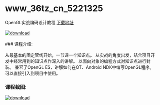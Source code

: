 # www_36tz_cn_5221325
OpenGL实战编码设计教程
[下载地址](http://www.36tz.cn/article/5221325 "下载地址")
<br/></br>[![download](http://36tz.cn/muke_img/2021_10_1-18.png "下载地址")](http://www.36tz.cn/article/5221325 "下载地址")
<br/></br>### 课程介绍:<br/></br>从最基本的固定管线开始，一节课一个知识点。
从实战的角度出发，结合项目开发中经常用到的知识点作深入的讲解。
以面向对象的编程方式对知识点进行封装。
兼容了OpenGL ES，讲解如何在QT、Android NDK中编写OpenGL程序。
可以直接引入到项目中使用。

### 课程截图:
[![download](http://36tz.cn/muke_img/2021_10_2-17.png "下载地址")](http://www.36tz.cn/article/5221325 "下载地址")
